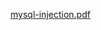 [mysql-injection.pdf](https://www.yuque.com/attachments/yuque/0/2022/pdf/25358086/1649766480943-974bc19a-b026-4fd4-9f57-67ebb3998a25.pdf?_lake_card=%7B%22src%22%3A%22https%3A%2F%2Fwww.yuque.com%2Fattachments%2Fyuque%2F0%2F2022%2Fpdf%2F25358086%2F1649766480943-974bc19a-b026-4fd4-9f57-67ebb3998a25.pdf%22%2C%22name%22%3A%22mysql-injection.pdf%22%2C%22size%22%3A9672275%2C%22type%22%3A%22application%2Fpdf%22%2C%22ext%22%3A%22pdf%22%2C%22status%22%3A%22done%22%2C%22taskId%22%3A%22u9978d25c-4309-4b04-beaf-e8f64f4d715%22%2C%22taskType%22%3A%22upload%22%2C%22id%22%3A%22u2de89b6a%22%2C%22card%22%3A%22file%22%7D)
